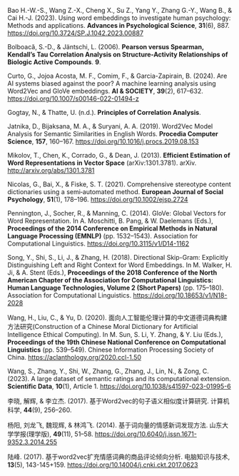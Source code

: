 Bao H.-W.-S., Wang Z.-X., Cheng X., Su Z., Yang Y., Zhang G.-Y., Wang B., & Cai H.-J. (2023). Using word embeddings to investigate human psychology: Methods and applications. **Advances in Psychological Science**, **31**(6), 887. https://doi.org/10.3724/SP.J.1042.2023.00887

Bolboacă, S.-D., & Jäntschi, L. (2006). **Pearson versus Spearman, Kendall’s Tau Correlation Analysis on Structure-Activity Relationships of Biologic Active Compounds**. **9**.

Curto, G., Jojoa Acosta, M. F., Comim, F., & Garcia-Zapirain, B. (2024). Are AI systems biased against the poor? A machine learning analysis using Word2Vec and GloVe embeddings. **AI & SOCIETY**, **39**(2), 617–632. https://doi.org/10.1007/s00146-022-01494-z

Gogtay, N., & Thatte, U. (n.d.). **Principles of Correlation Analysis**.

Jatnika, D., Bijaksana, M. A., & Suryani, A. A. (2019). Word2Vec Model Analysis for Semantic Similarities in English Words. **Procedia Computer Science**, **157**, 160–167. https://doi.org/10.1016/j.procs.2019.08.153

Mikolov, T., Chen, K., Corrado, G., & Dean, J. (2013). **Efficient Estimation of Word Representations in Vector Space** (arXiv:1301.3781). arXiv. http://arxiv.org/abs/1301.3781

Nicolas, G., Bai, X., & Fiske, S. T. (2021). Comprehensive stereotype content dictionaries using a semi‐automated method. **European Journal of Social Psychology**, **51**(1), 178–196. https://doi.org/10.1002/ejsp.2724

Pennington, J., Socher, R., & Manning, C. (2014). GloVe: Global Vectors for Word Representation. In A. Moschitti, B. Pang, & W. Daelemans (Eds.), **Proceedings of the 2014 Conference on Empirical Methods in Natural Language Processing (EMNLP)** (pp. 1532–1543). Association for Computational Linguistics. https://doi.org/10.3115/v1/D14-1162

Song, Y., Shi, S., Li, J., & Zhang, H. (2018). Directional Skip-Gram: Explicitly Distinguishing Left and Right Context for Word Embeddings. In M. Walker, H. Ji, & A. Stent (Eds.), **Proceedings of the 2018 Conference of the North American Chapter of the Association for Computational Linguistics: Human Language Technologies, Volume 2 (Short Papers)** (pp. 175–180). Association for Computational Linguistics. https://doi.org/10.18653/v1/N18-2028

Wang, H., Liu, C., & Yu, D. (2020). 面向人工智能伦理计算的中文道德词典构建方法研究(Construction of a Chinese Moral Dictionary for Artificial Intelligence Ethical Computing). In M. Sun, S. Li, Y. Zhang, & Y. Liu (Eds.), **Proceedings of the 19th Chinese National Conference on Computational Linguistics** (pp. 539–549). Chinese Information Processing Society of China. https://aclanthology.org/2020.ccl-1.50

Wang, S., Zhang, Y., Shi, W., Zhang, G., Zhang, J., Lin, N., & Zong, C. (2023). A large dataset of semantic ratings and its computational extension. **Scientific Data**, **10**(1), Article 1. https://doi.org/10.1038/s41597-023-01995-6

李晓, 解辉, & 李立杰. (2017). 基于Word2vec的句子语义相似度计算研究. 计算机科学, **44**(9), 256–260.

杨阳, 刘龙飞, 魏现辉, & 林鸿飞. (2014). 基于词向量的情感新词发现方法. 山东大学学报(理学版), **49**(11), 51–58. https://doi.org/10.6040/j.issn.1671-9352.3.2014.255

陆峰. (2017). 基于word2vec扩充情感词典的商品评论倾向分析. 电脑知识与技术, **13**(5), 143-145+159. https://doi.org/10.14004/j.cnki.ckt.2017.0623